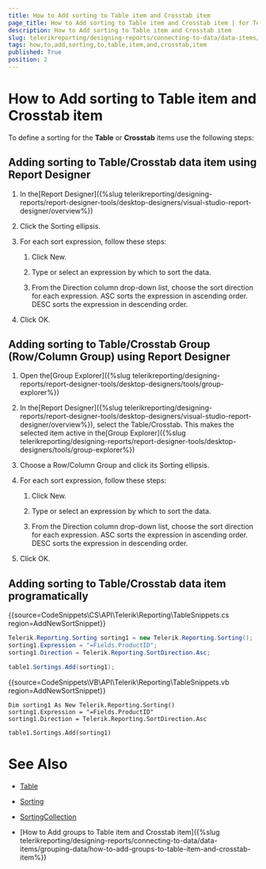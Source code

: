 ```yaml
---
title: How to Add sorting to Table item and Crosstab item
page_title: How to Add sorting to Table item and Crosstab item | for Telerik Reporting Documentation
description: How to Add sorting to Table item and Crosstab item
slug: telerikreporting/designing-reports/connecting-to-data/data-items/ordering-data/how-to-add-sorting-to-table-item-and-crosstab-item
tags: how,to,add,sorting,to,table,item,and,crosstab,item
published: True
position: 2
---
```


# How to Add sorting to Table item and Crosstab item

To define a sorting for the __Table__  or __Crosstab__  items use the following steps: 

## Adding sorting to Table/Crosstab data item using Report Designer

1. In the[Report Designer]({%slug telerikreporting/designing-reports/report-designer-tools/desktop-designers/visual-studio-report-designer/overview%})

1. Click the Sorting ellipsis.

1. For each sort expression, follow these steps:                      

   1. Click New.
   
   1. Type or select an expression by which to sort the data.
   
   1. From the Direction column drop-down list, choose the sort direction for each expression. ASC sorts the expression in ascending order. DESC sorts the expression in descending order.

1. Click OK.

## Adding sorting to Table/Crosstab Group (Row/Column Group) using Report Designer

1. Open the[Group Explorer]({%slug telerikreporting/designing-reports/report-designer-tools/desktop-designers/tools/group-explorer%})

1. In the[Report Designer]({%slug telerikreporting/designing-reports/report-designer-tools/desktop-designers/visual-studio-report-designer/overview%}), select the Table/Crosstab. This makes the selected item active in the[Group Explorer]({%slug telerikreporting/designing-reports/report-designer-tools/desktop-designers/tools/group-explorer%})

1. Choose a Row/Column Group and click its Sorting ellipsis.

1. For each sort expression, follow these steps:
                
   1. Click New.
   
   1. Type or select an expression by which to sort the data.
   
   1. From the Direction column drop-down list, choose the sort direction for each expression. ASC sorts the expression in ascending order. DESC sorts the expression in descending order.

1. Click OK.

## Adding sorting to Table/Crosstab data item programatically

{{source=CodeSnippets\CS\API\Telerik\Reporting\TableSnippets.cs region=AddNewSortSnippet}}
````C#
Telerik.Reporting.Sorting sorting1 = new Telerik.Reporting.Sorting();
sorting1.Expression = "=Fields.ProductID";
sorting1.Direction = Telerik.Reporting.SortDirection.Asc;

table1.Sortings.Add(sorting1);
````
{{source=CodeSnippets\VB\API\Telerik\Reporting\TableSnippets.vb region=AddNewSortSnippet}}
````VB
Dim sorting1 As New Telerik.Reporting.Sorting()
sorting1.Expression = "=Fields.ProductID"
sorting1.Direction = Telerik.Reporting.SortDirection.Asc

table1.Sortings.Add(sorting1)
````

# See Also

 * [Table](/reporting/api/Telerik.Reporting.Table)  
 
 * [Sorting](/reporting/api/Telerik.Reporting.Sorting)  
 
 * [SortingCollection](/reporting/api/Telerik.Reporting.SortingCollection) 

 * [How to Add groups to Table item and Crosstab item]({%slug telerikreporting/designing-reports/connecting-to-data/data-items/grouping-data/how-to-add-groups-to-table-item-and-crosstab-item%})

